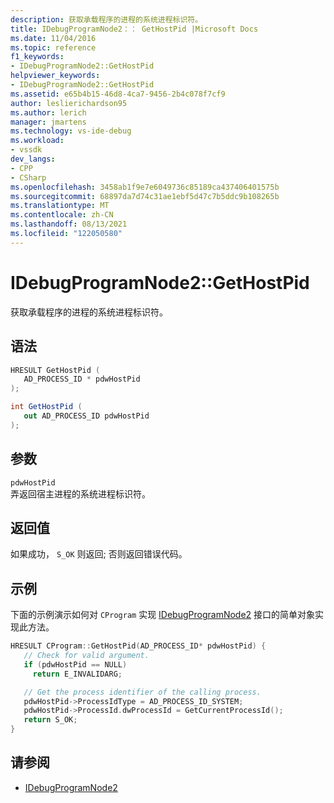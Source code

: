 ```yaml
---
description: 获取承载程序的进程的系统进程标识符。
title: IDebugProgramNode2：： GetHostPid |Microsoft Docs
ms.date: 11/04/2016
ms.topic: reference
f1_keywords:
- IDebugProgramNode2::GetHostPid
helpviewer_keywords:
- IDebugProgramNode2::GetHostPid
ms.assetid: e65b4b15-46d8-4ca7-9456-2b4c078f7cf9
author: leslierichardson95
ms.author: lerich
manager: jmartens
ms.technology: vs-ide-debug
ms.workload:
- vssdk
dev_langs:
- CPP
- CSharp
ms.openlocfilehash: 3458ab1f9e7e6049736c85189ca437406401575b
ms.sourcegitcommit: 68897da7d74c31ae1ebf5d47c7b5ddc9b108265b
ms.translationtype: MT
ms.contentlocale: zh-CN
ms.lasthandoff: 08/13/2021
ms.locfileid: "122050580"
---
```

# <a name="idebugprogramnode2gethostpid"></a>IDebugProgramNode2::GetHostPid
获取承载程序的进程的系统进程标识符。

## <a name="syntax"></a>语法

```cpp
HRESULT GetHostPid ( 
   AD_PROCESS_ID * pdwHostPid
);
```

```csharp
int GetHostPid ( 
   out AD_PROCESS_ID pdwHostPid
);
```

## <a name="parameters"></a>参数
`pdwHostPid`\
弄返回宿主进程的系统进程标识符。

## <a name="return-value"></a>返回值
 如果成功， `S_OK` 则返回; 否则返回错误代码。

## <a name="example"></a>示例
 下面的示例演示如何对 `CProgram` 实现 [IDebugProgramNode2](../../../extensibility/debugger/reference/idebugprogramnode2.md) 接口的简单对象实现此方法。

```cpp
HRESULT CProgram::GetHostPid(AD_PROCESS_ID* pdwHostPid) {
   // Check for valid argument.
   if (pdwHostPid == NULL)
     return E_INVALIDARG;

   // Get the process identifier of the calling process.
   pdwHostPid->ProcessIdType = AD_PROCESS_ID_SYSTEM;
   pdwHostPid->ProcessId.dwProcessId = GetCurrentProcessId();
   return S_OK;
}
```

## <a name="see-also"></a>请参阅
- [IDebugProgramNode2](../../../extensibility/debugger/reference/idebugprogramnode2.md)
